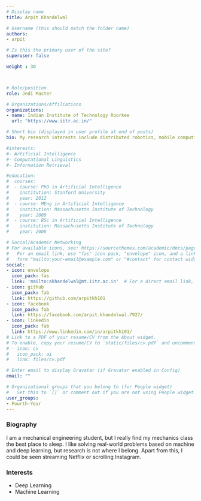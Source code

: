 ```yaml
---
# Display name
title: Arpit Khandelwal

# Username (this should match the folder name)
authors:
- arpit

# Is this the primary user of the site?
superuser: false

weight : 30



# Role/position
role: Jedi Master

# Organizations/Affiliations
organizations:
- name: Indian Institute of Technology Roorkee
  url: "https://www.iitr.ac.in/"

# Short bio (displayed in user profile at end of posts)
bio: My research interests include distributed robotics, mobile computing and programmable matter.

#interests:
#- Artificial Intelligence
#- Computational Linguistics
#- Information Retrieval

#education:
#  courses:
#  - course: PhD in Artificial Intelligence
#    institution: Stanford University
#    year: 2012
#  - course: MEng in Artificial Intelligence
#    institution: Massachusetts Institute of Technology
#    year: 2009
#  - course: BSc in Artificial Intelligence
#    institution: Massachusetts Institute of Technology
#    year: 2008

# Social/Academic Networking
# For available icons, see: https://sourcethemes.com/academic/docs/page-builder/#icons
#   For an email link, use "fas" icon pack, "envelope" icon, and a link in the
#   form "mailto:your-email@example.com" or "#contact" for contact widget.
social:
- icon: envelope
  icon_pack: fas
  link: 'mailto:akhandelwal@mt.iitr.ac.in'  # For a direct email link, use "mailto:test@example.org".
- icon: github
  icon_pack: fab
  link: https://github.com/arpitkh101
- icon: facebook
  icon_pack: fab
  link: https://facebook.com/arpit.khandelwal.7927/
- icon: linkedin
  icon_pack: fab
  link: https://www.linkedin.com/in/arpitkh101/
# Link to a PDF of your resume/CV from the About widget.
# To enable, copy your resume/CV to `static/files/cv.pdf` and uncomment the lines below.
# - icon: cv
#   icon_pack: ai
#   link: files/cv.pdf

# Enter email to display Gravatar (if Gravatar enabled in Config)
email: ""

# Organizational groups that you belong to (for People widget)
#   Set this to `[]` or comment out if you are not using People widget.
user_groups:
- Fourth-Year
---
```


### Biography

I am a mechanical engineering student, but I really find my mechanics class the best place to sleep. I like solving real-world problems based on machine and deep learning, but research is not where I belong. Apart from this, I could be seen streaming Netflix or scrolling Instagram.

### Interests

- Deep Learning
- Machine Learning




